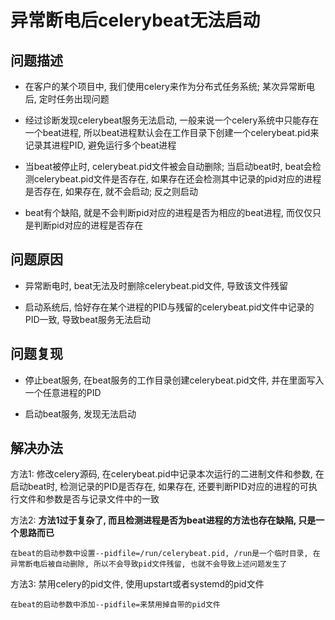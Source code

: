 # 异常断电后celerybeat无法启动

## 问题描述

* 在客户的某个项目中, 我们使用celery来作为分布式任务系统; 某次异常断电后, 定时任务出现问题

* 经过诊断发现celerybeat服务无法启动, 一般来说一个celery系统中只能存在一个beat进程, 所以beat进程默认会在工作目录下创建一个celerybeat.pid来记录其进程PID, 避免运行多个beat进程

* 当beat被停止时, celerybeat.pid文件被会自动删除; 当启动beat时, beat会检测celerybeat.pid文件是否存在, 如果存在还会检测其中记录的pid对应的进程是否存在, 如果存在, 就不会启动; 反之则启动

* beat有个缺陷, 就是不会判断pid对应的进程是否为相应的beat进程, 而仅仅只是判断pid对应的进程是否存在

## 问题原因

* 异常断电时, beat无法及时删除celerybeat.pid文件, 导致该文件残留

* 启动系统后, 恰好存在某个进程的PID与残留的celerybeat.pid文件中记录的PID一致, 导致beat服务无法启动

## 问题复现

* 停止beat服务, 在beat服务的工作目录创建celerybeat.pid文件, 并在里面写入一个任意进程的PID

* 启动beat服务, 发现无法启动

## 解决办法

方法1: 修改celery源码, 在celerybeat.pid中记录本次运行的二进制文件和参数, 在启动beat时, 检测记录的PID是否存在, 如果存在, 还要判断PID对应的进程的可执行文件和参数是否与记录文件中的一致

方法2: **方法1过于复杂了, 而且检测进程是否为beat进程的方法也存在缺陷, 只是一个思路而已**

    在beat的启动参数中设置--pidfile=/run/celerybeat.pid, /run是一个临时目录, 在异常断电后被自动删除, 所以不会导致pid文件残留, 也就不会导致上述问题发生了

方法3: 禁用celery的pid文件, 使用upstart或者systemd的pid文件

    在beat的启动参数中添加--pidfile=来禁用掉自带的pid文件